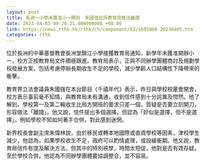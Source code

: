 ```yaml
---
layout: post
title: 長洲一小學未獲准小一開班　朱國強批評教育局做法離譜
date: 2023-04-05 09:20:21.000000000 +08:00
link: https://news.rthk.hk/rthk/ch/component/k2/1695060-20230405.htm
categories: rthk
---
```


位於長洲的中華基督教會長洲堂錦江小學接獲教育局通知，新學年未獲准開辦小一，校方正按教育局文件積極跟進。教育局表示，正與不同辦學團體商討及規劃學校發展方案，包括考慮停辦長期收生不足的學校，減少學齡人口結構性下降帶來的衝擊。

教育界立法會議員朱國強在本台節目《千禧年代》表示，昨日與學校校董會開會，校方表示事前毫不知情，與教育局未有溝通，收到信件感到十分詫異及愕然。他了解到，學校第一及第二輪收生比局方開班的要求只差一個，質疑是否要立刻開刀，形容做法「離譜」。他又說，信件提出多個選擇，但認為「好似是選擇，但不是選擇」，例如學校不知如何著手合併，對此感到迷惘。

新界校長會副主席朱偉林說，由於移民或轉本地國際或直資學校等因素，津校學生減少，他認為，如果學校收生不足，政府可以酌情處理，或設緩衝期。他又說，教育局信件有提及解決方法，但其中的特別視學，時間太短促，他對是否有效存疑。至於學校合併，他認為不同辦學團體要協調整合，並不容易。
